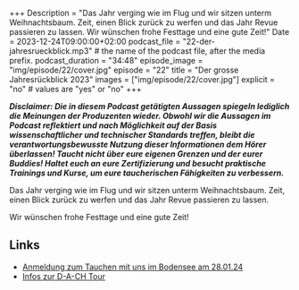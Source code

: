 +++
Description = "Das Jahr verging wie im Flug und wir sitzen unterm Weihnachtsbaum. Zeit, einen Blick zurück zu werfen und das Jahr Revue passieren zu lassen. Wir wünschen frohe Festtage und eine gute Zeit!"
Date = 2023-12-24T09:00:00+02:00
podcast_file = "22-der-jahresrueckblick.mp3" # the name of the podcast file, after the media prefix.
podcast_duration = "34:48"
episode_image = "img/episode/22/cover.jpg"
episode = "22"
title = "Der grosse Jahresrückblick 2023"
images = ["img/episode/22/cover.jpg"]
explicit = "no" # values are "yes" or "no"
+++
<style>
img {
max-width: 80%;
max-height: 400px;
}
</style>

**_Disclaimer: Die in diesem Podcast getätigten Aussagen spiegeln lediglich die Meinungen der Produzenten wieder. Obwohl wir die Aussagen im Podcast reflektiert und nach Möglichkeit auf der Basis wissenschaftlicher und technischer Standards treffen, bleibt die verantwortungsbewusste Nutzung dieser Informationen dem Hörer überlassen! Taucht nicht über eure eigenen Grenzen und der eurer Buddies! Haltet euch an eure Zertifizierung und besucht praktische Trainings und Kurse, um eure taucherischen Fähigkeiten zu verbessern._**

Das Jahr verging wie im Flug und wir sitzen unterm Weihnachtsbaum. Zeit, einen Blick zurück zu werfen und das Jahr Revue passieren zu lassen.

Wir wünschen frohe Festtage und eine gute Zeit!


## Links

- [Anmeldung zum Tauchen mit uns im Bodensee am 28.01.24](https://bit.ly/dz-bodensee-24)
- [Infos zur D-A-CH Tour](/tour2024)